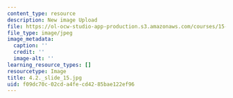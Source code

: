 ```yaml
---
content_type: resource
description: New image Upload
file: https://ol-ocw-studio-app-production.s3.amazonaws.com/courses/15-s21-nuts-and-bolts-of-business-plans-january-iap-2014/f09dc70c02cda4fecd4285bae122ef96_4.2._slide_15.jpg
file_type: image/jpeg
image_metadata:
  caption: ''
  credit: ''
  image-alt: ''
learning_resource_types: []
resourcetype: Image
title: 4.2._slide_15.jpg
uid: f09dc70c-02cd-a4fe-cd42-85bae122ef96
---
```

